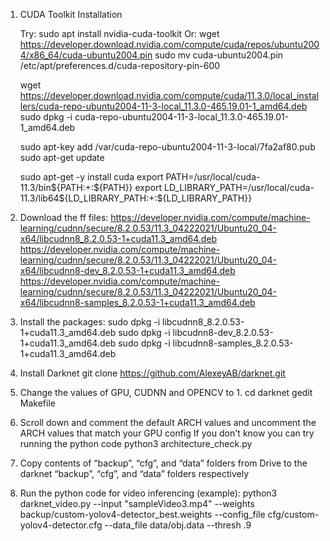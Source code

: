	

1. CUDA Toolkit Installation

   Try:
	sudo apt install nvidia-cuda-toolkit
   Or:
	wget https://developer.download.nvidia.com/compute/cuda/repos/ubuntu2004/x86_64/cuda-ubuntu2004.pin
	sudo mv cuda-ubuntu2004.pin /etc/apt/preferences.d/cuda-repository-pin-600

	wget https://developer.download.nvidia.com/compute/cuda/11.3.0/local_installers/cuda-repo-ubuntu2004-11-3-local_11.3.0-465.19.01-1_amd64.deb
	sudo dpkg -i cuda-repo-ubuntu2004-11-3-local_11.3.0-465.19.01-1_amd64.deb

	sudo apt-key add /var/cuda-repo-ubuntu2004-11-3-local/7fa2af80.pub
	sudo apt-get update

	sudo apt-get -y install cuda
	export PATH=/usr/local/cuda-11.3/bin${PATH:+:${PATH}}
	export LD_LIBRARY_PATH=/usr/local/cuda-11.3/lib64${LD_LIBRARY_PATH:+:${LD_LIBRARY_PATH}}

2. Download the ff files:
	https://developer.nvidia.com/compute/machine-learning/cudnn/secure/8.2.0.53/11.3_04222021/Ubuntu20_04-x64/libcudnn8_8.2.0.53-1+cuda11.3_amd64.deb
	https://developer.nvidia.com/compute/machine-learning/cudnn/secure/8.2.0.53/11.3_04222021/Ubuntu20_04-x64/libcudnn8-dev_8.2.0.53-1+cuda11.3_amd64.deb
	https://developer.nvidia.com/compute/machine-learning/cudnn/secure/8.2.0.53/11.3_04222021/Ubuntu20_04-x64/libcudnn8-samples_8.2.0.53-1+cuda11.3_amd64.deb

3. Install the packages:
	sudo dpkg -i libcudnn8_8.2.0.53-1+cuda11.3_amd64.deb
	sudo dpkg -i libcudnn8-dev_8.2.0.53-1+cuda11.3_amd64.deb
	sudo dpkg -i libcudnn8-samples_8.2.0.53-1+cuda11.3_amd64.deb

4. Install Darknet
	git clone https://github.com/AlexeyAB/darknet.git

5. Change the values of GPU, CUDNN and OPENCV to 1. 
	cd darknet
	gedit Makefile
	
6. Scroll down and comment the default ARCH values and uncomment the ARCH values that match your GPU config
If you don't know you can try running the python code
	python3 architecture_check.py 

7. Copy contents of “backup”, “cfg”, and “data” folders from Drive to the darknet “backup”, “cfg”, and “data” folders respectively
	
8. Run the python code for video inferencing (example):
	python3 darknet_video.py --input "sampleVideo3.mp4" --weights backup/custom-yolov4-detector_best.weights --config_file cfg/custom-yolov4-detector.cfg  --data_file data/obj.data --thresh .9


	


